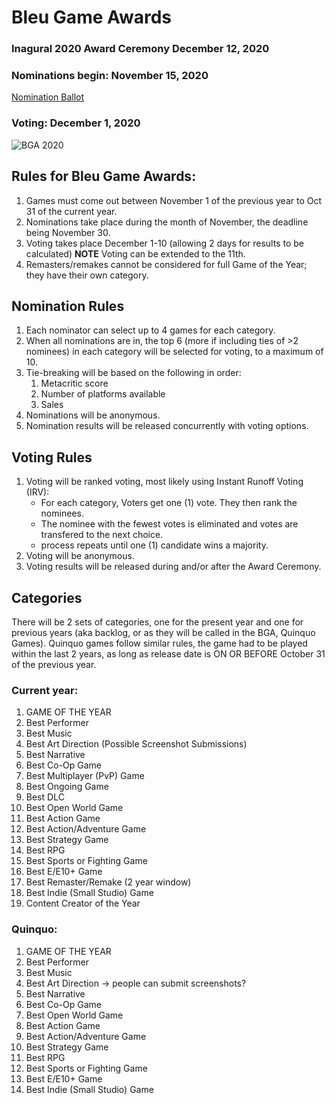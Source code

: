 # Bleu Game Awards

### Inagural 2020 Award Ceremony December 12, 2020

### Nominations begin: November 15, 2020

[Nomination Ballot](https://forms.gle/oPoLTx1k9BkUBvGN9)

### Voting: December 1, 2020

![BGA 2020]()

## Rules for Bleu Game Awards:

 1. Games must come out between November 1 of the previous year to Oct 31 of the current year.
 2. Nominations take place during the month of November, the deadline being November 30.
 3. Voting takes place December 1-10 (allowing 2 days for results to be calculated) **NOTE** Voting can be extended to the 11th.
 4. Remasters/remakes cannot be considered for full Game of the Year; they have their own category.

## Nomination Rules

1. Each nominator can select up to 4 games for each category.
2. When all nominations are in, the top 6 (more if including ties of >2 nominees) in each category will be selected for voting, to a maximum of 10.
3. Tie-breaking will be based on the following in order:
   1. Metacritic score
   2. Number of platforms available
   3. Sales
4. Nominations will be anonymous.
5. Nomination results will be released concurrently with voting options.

## Voting Rules

 1. Voting will be ranked voting, most likely using Instant Runoff Voting (IRV):
	- For each category, Voters get one (1) vote. They then rank the nominees. 
	- The nominee with the fewest votes is eliminated and votes are transfered to the next choice.
	- process repeats until one (1) candidate wins a majority.
 2. Voting will be anonymous.
 3. Voting results will be released during and/or after the Award Ceremony.

## Categories

There will be 2 sets of categories, one for the present year and one for previous years (aka backlog, or as they will be called in the BGA, Quinquo Games). Quinquo games follow similar rules, the game had to be played within the last 2 years, as long as release date is ON OR BEFORE October 31 of the previous year.

### Current year:

1. GAME OF THE YEAR
2. Best Performer
3. Best Music
4. Best Art Direction (Possible Screenshot Submissions)
5. Best Narrative
6. Best Co-Op Game
7. Best Multiplayer (PvP) Game
8. Best Ongoing Game
9. Best DLC
10. Best Open World Game
11. Best Action Game
12. Best Action/Adventure Game
13. Best Strategy Game
14. Best RPG
15. Best Sports or Fighting Game
16. Best E/E10+ Game
17. Best Remaster/Remake (2 year window)
18. Best Indie (Small Studio) Game
19. Content Creator of the Year

### Quinquo:
1. GAME OF THE YEAR
2. Best Performer
3. Best Music
4. Best Art Direction -> people can submit screenshots?
5.  Best Narrative
6.  Best Co-Op Game
7.  Best Open World Game
8.  Best Action Game
9.  Best Action/Adventure Game
10. Best Strategy Game
11. Best RPG
12. Best Sports or Fighting Game
13. Best E/E10+ Game
14. Best Indie (Small Studio) Game